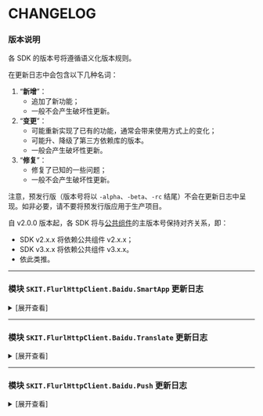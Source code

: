 ﻿# CHANGELOG

### 版本说明

各 SDK 的版本号将遵循语义化版本规则。

在更新日志中会包含以下几种名词：

1.  “**新增**”：
    -   追加了新功能；
    -   一般不会产生破坏性更新。
2.  “**变更**”：
    -   可能重新实现了已有的功能，通常会带来使用方式上的变化；
    -   可能升、降级了第三方依赖库的版本。
    -   一般会产生破坏性更新。
3.  “**修复**”：
    -   修复了已知的一些问题；
    -   一般不会产生破坏性更新。

注意，预发行版（版本号将以 `-alpha`、`-beta`、`-rc` 结尾）不会在更新日志中呈现。如非必要，请不要将预发行版应用于生产项目。

自 v2.0.0 版本起，各 SDK 将与[公共组件](https://www.nuget.org/packages/SKIT.FlurlHttpClient.Common)的主版本号保持对齐关系，即：

-   SDK v2.x.x 将依赖公共组件 v2.x.x；
-   SDK v3.x.x 将依赖公共组件 v3.x.x。
-   依此类推。

---

### 模块 `SKIT.FlurlHttpClient.Baidu.SmartApp` 更新日志

<details>

<summary>[展开查看]</summary>

-   Release 3.1.0 (2024-07-21)

    -   **变更**：升级公共组件至 v3.1.0。

-   Release 3.0.0 (2024-02-18)

    -   首次发布。

</details>

---

### 模块 `SKIT.FlurlHttpClient.Baidu.Translate` 更新日志

<details>

<summary>[展开查看]</summary>

-   Release 3.0.0 (2024-02-18)

    -   **变更**：升级公共组件至 v3.0.0。

-   Release 2.0.0 (2023-03-07)

    -   首次发布。

</details>

---

### 模块 `SKIT.FlurlHttpClient.Baidu.Push` 更新日志

<details>

<summary>[展开查看]</summary>

-   Release 3.0.0 (2024-02-18)

    -   首次发布。

</details>
